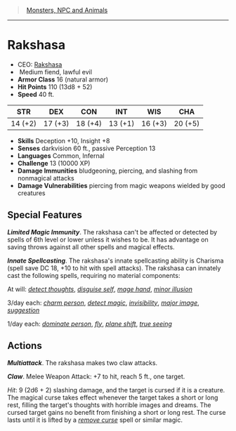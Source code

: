 ﻿---
!MonsterVO
Type: fiend
Size: Medium
Alignment: lawful evil
ArmorClass: 16 (natural armor)
HitPoints: 110 (13d8 + 52)
Speed: 40 ft.
Strength: 14 (+2)
Dexterity: 17 (+3)
Constitution: 18 (+4)
Intelligence: 13 (+1)
Wisdom: 16 (+3)
Charisma: 20 (+5)
Skills: Deception +10, Insight +8
DamageImmunities: bludgeoning, piercing, and slashing from nonmagical attacks
Senses: darkvision 60 ft., passive Perception 13
Languages: Common, Infernal
Challenge: 13 (10000 XP)
Id: monsters_vo.md#rakshasa
ParentLink: monsters_vo.md#monsters-npc-and-animals
Name: Rakshasa
ParentName: Monsters, NPC and Animals
NameLevel: 1
AltName: '[Rakshasa](hd_monsters_rakshasa.md)'
---
> [Monsters, NPC and Animals](srd_monsters.md)

---

# Rakshasa

- CEO: [Rakshasa](hd_monsters_rakshasa.md)
-  Medium fiend, lawful evil
- **Armor Class** 16 (natural armor)
- **Hit Points** 110 (13d8 + 52)
- **Speed** 40 ft.

|STR|DEX|CON|INT|WIS|CHA|
|---|---|---|---|---|---|
|14 (+2)|17 (+3)|18 (+4)|13 (+1)|16 (+3)|20 (+5)|

- **Skills** Deception +10, Insight +8
- **Senses** darkvision 60 ft., passive Perception 13
- **Languages** Common, Infernal
- **Challenge** 13 (10000 XP)
- **Damage Immunities** bludgeoning, piercing, and slashing from nonmagical attacks
- **Damage Vulnerabilities** piercing from magic weapons wielded by good creatures

## Special Features

**_Limited Magic Immunity_**. The rakshasa can't be affected or detected by spells of 6th level or lower unless it wishes to be. It has advantage on saving throws against all other spells and magical effects.

**_Innate Spellcasting_**. The rakshasa's innate spellcasting ability is Charisma (spell save DC 18, +10 to hit with spell attacks). The rakshasa can innately cast the following spells, requiring no material components:

At will: _[detect thoughts](srd_spells_detect_thoughts.md)_, _[disguise self](srd_spells_disguise_self.md)_, _[mage hand](srd_spells_mage_hand.md)_, _[minor illusion](srd_spells_minor_illusion.md)_

3/day each: _[charm person](srd_spells_charm_person.md)_, _[detect magic](srd_spells_detect_magic.md)_, _[invisibility](srd_spells_invisibility.md)_, _[major image](srd_spells_major_image.md)_, _[suggestion](srd_spells_suggestion.md)_

1/day each: _[dominate person](srd_spells_dominate_person.md)_, _[fly](srd_spells_fly.md)_, _[plane shift](srd_spells_plane_shift.md)_, _[true seeing](srd_spells_true_seeing.md)_

## Actions

**_Multiattack_**. The rakshasa makes two claw attacks.

**_Claw_**. Melee Weapon Attack: +7 to hit, reach 5 ft., one target.

_Hit_: 9 (2d6 + 2) slashing damage, and the target is cursed if it is a creature. The magical curse takes effect whenever the target takes a short or long rest, filling the target's thoughts with horrible images and dreams. The cursed target gains no benefit from finishing a short or long rest. The curse lasts until it is lifted by a _[remove curse](srd_spells_remove_curse.md)_ spell or similar magic.

